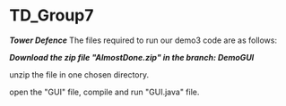 # TD_Group7

***Tower Defence***
The files required to run our demo3 code are as follows:
 
  ***Download the zip file "AlmostDone.zip" in the branch: DemoGUI***
  
  unzip the file in one chosen directory.
  
  open the "GUI" file, compile and run "GUI.java" file.
